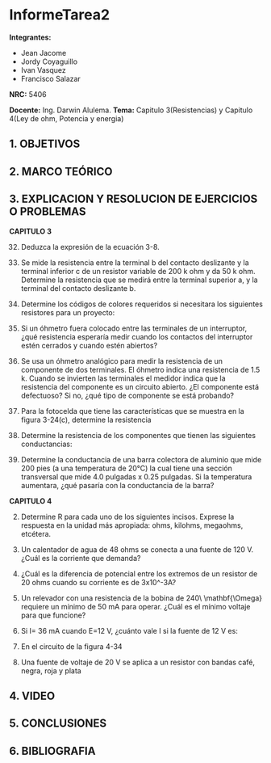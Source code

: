 
# InformeTarea2
**Integrantes:**
- Jean Jacome
- Jordy Coyaguillo
- Ivan Vasquez
- Francisco Salazar


 **NRC:** 5406
 
 **Docente:** Ing. Darwin Alulema.
 **Tema:** Capitulo 3(Resistencias) y Capitulo 4(Ley de ohm, Potencia y energia)
 ## 1. OBJETIVOS
 
 ## 2. MARCO TEÓRICO 
 
 ## 3. EXPLICACION Y RESOLUCION DE EJERCICIOS O PROBLEMAS 
 
 **CAPITULO 3**
 
 32. Deduzca la expresión de la ecuación 3-8.
 
 34. Se mide la resistencia entre la terminal b del contacto deslizante y la terminal inferior c de un resistor variable de 200 k ohm y da 50 k ohm. Determine la resistencia que   se medirá entre la terminal superior a, y la terminal del contacto deslizante b.
 
 36. Determine los códigos de colores requeridos si necesitara los siguientes resistores para un proyecto:
 
 38. Si un óhmetro fuera colocado entre las terminales de un interruptor, ¿qué resistencia esperaría medir cuando los contactos del interruptor estén cerrados y cuando estén   abiertos?
 
 40. Se usa un óhmetro analógico para medir la resistencia de un componente de dos terminales. El óhmetro indica una resistencia de 1.5 k. Cuando se invierten las terminales el medidor indica que la resistencia del componente es un circuito abierto. ¿El componente está defectuoso? Si no, ¿qué tipo de componente se está probando?
 
 42. Para la fotocelda que tiene las características que se muestra en la figura 3-24(c), determine la resistencia
 
 44. Determine la resistencia de los componentes que tienen las siguientes conductancias:
 
 46. Determine la conductancia de una barra colectora de aluminio que mide 200 pies (a una temperatura de 20°C) la cual tiene una sección transversal que mide 4.0 pulgadas x   0.25 pulgadas. Si la temperatura aumentara, ¿qué pasaría con la conductancia de la barra?
 
 **CAPITULO 4**
 
 2. Determine R para cada uno de los siguientes incisos. Exprese la respuesta en la unidad más apropiada: ohms, kilohms, megaohms, etcétera.
 
 4. Un calentador de agua de 48 ohms  se conecta a una fuente de 120 V. ¿Cuál es la corriente que demanda?
 
 6. ¿Cuál es la diferencia de potencial entre los extremos de un resistor de 20 ohms cuando su corriente es de 3x10^-3A?
 
 8. Un relevador con una resistencia de la bobina de 240\ \mathbf{\Omega} requiere un mínimo de 50 mA para operar. ¿Cuál es el mínimo voltaje para que funcione?
 
 10. Si I= 36 mA cuando E=12 V, ¿cuánto vale I si la fuente de 12 V es:

 12. En el circuito de la figura 4-34
 
 14. Una fuente de voltaje de 20 V se aplica a un resistor con bandas café, negra, roja y plata
 
## 4. VIDEO

## 5. CONCLUSIONES
## 6. BIBLIOGRAFIA
